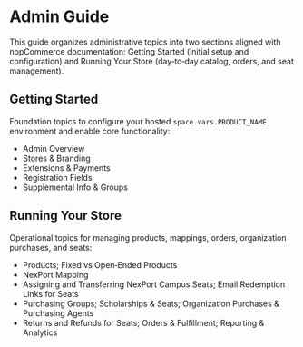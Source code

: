 # Admin Guide

This guide organizes administrative topics into two sections aligned with nopCommerce documentation: Getting Started (initial setup and configuration) and Running Your Store (day‑to‑day catalog, orders, and seat management).

## Getting Started

Foundation topics to configure your hosted <code class="expression">space.vars.PRODUCT_NAME</code> environment and enable core functionality:

- Admin Overview
- Stores & Branding
- Extensions & Payments
- Registration Fields
- Supplemental Info & Groups

## Running Your Store

Operational topics for managing products, mappings, orders, organization purchases, and seats:

- Products; Fixed vs Open‑Ended Products
- NexPort Mapping
- Assigning and Transferring NexPort Campus Seats; Email Redemption Links for Seats
- Purchasing Groups; Scholarships & Seats; Organization Purchases & Purchasing Agents
- Returns and Refunds for Seats; Orders & Fulfillment; Reporting & Analytics

